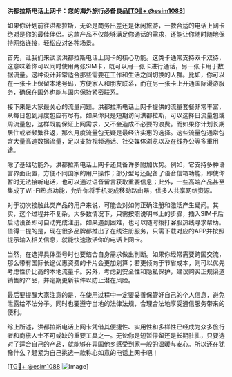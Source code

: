 **洪都拉斯电话上网卡：您的海外旅行必备良品[[TG💪+ @esim1088](https://t.me/s/esim1088)]**

如果你计划前往洪都拉斯，无论是商务出差还是休闲旅游，一款合适的电话上网卡绝对是你的最佳伴侣。这款产品不仅能够满足你通话的需求，还能让你随时随地保持网络连接，轻松应对各种场景。

首先，让我们来谈谈洪都拉斯电话上网卡的核心功能。这类卡通常支持双卡双待，这意味着你可以同时使用两张SIM卡，既可以用一张卡进行通话，另一张卡用于数据流量。这种设计非常适合那些需要在工作和生活之间切换的人群。比如，你可以在一张卡上保留本地号码，方便家人和朋友联系，而在另一张卡上开通国际漫游服务，确保在国外也能与国内保持紧密联系。

接下来是大家最关心的流量问题。洪都拉斯电话上网卡提供的流量套餐非常丰富，从每日包到月度包应有尽有。如果你只是短期访问洪都拉斯，可以选择日流量包或周流量包，这样既能保证上网需求，又不会造成不必要的浪费。而如果你计划长期居住或者频繁往返，那么月度流量包无疑是最经济实惠的选择。这些流量包通常包含大量高速数据流量，足以支持视频通话、社交媒体浏览以及在线办公等多重用途。

除了基础功能外，洪都拉斯电话上网卡还具备许多附加优势。例如，它支持多种语言界面设置，方便不同国家的用户操作；部分型号还配备了语音信箱功能，即使你暂时无法接听电话，也可以通过语音留言获取重要信息；此外，一些高端产品甚至集成了Wi-Fi热点功能，允许你将手机变成移动路由器，供多人共享网络资源。

对于初次接触此类产品的用户来说，可能会对如何正确注册和激活产生疑问。其实，这个过程并不复杂。大多数情况下，只需按照说明书上的步骤，插入SIM卡后启动设备即可自动完成注册。如果遇到困难，也可以随时拨打客服热线寻求帮助。值得一提的是，现在很多品牌都推出了在线注册服务，只需下载对应的APP并按照提示输入相关信息，就能快速激活你的电话上网卡。

当然，在选择具体型号时也要结合自身需求做出判断。如果你经常需要跨国交流，那么带有国际长途优惠资费的卡片会更加划算；若更倾向于节省成本，则可以优先考虑性价比高的本地流量卡。另外，考虑到安全性和隐私保护，建议购买正规渠道销售的产品，并定期更新软件以防止潜在风险。

最后要提醒大家注意的是，在使用过程中一定要妥善保管好自己的个人信息，避免泄露给不法分子。同时也要遵守当地的法律法规，合理合法地享受通信服务带来的便利。

综上所述，洪都拉斯电话上网卡凭借其便捷性、实用性和多样性已经成为众多旅行者和商旅人士不可或缺的重要工具之一。无论你是短暂停留还是长期驻扎，只要选对了适合自己的产品，就能够在异国他乡感受到家一般的温暖与安心。所以还在犹豫什么？赶紧为自己挑选一款称心如意的电话上网卡吧！

[[TG💪+ @esim1088](https://t.me/s/esim1088) ![Image](https://i.postimg.cc/4NQfJmqS/Snipaste-2025-05-13-00-14-12.png)]